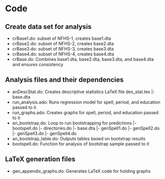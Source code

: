 # Code

## Create data set for analysis

- crBase1.do: subset of NFHS-1, creates base1.dta
- crBase2.do: subset of NFHS-2, creates base2.dta
- crBase3.do: subset of NFHS-3, creates base3.dta
- crBase4.do: subset of NFHS-4, creates base4.dta
- crBase.do: Combines base1.dta, base2.dta, base3.dta, and base4.dta and ensures consistency

## Analysis files and their dependencies

- anDescStat.do: Creates descriptive statistics LaTeX file des_stat.tex
	|- base.dta
- run_analysis.ado: Runs regression model for spell, period, and education passed to it
- run_graphs.ado: Creates graphs for spell, period, and education passed to it
- an_bootstrap.do: Loop to run bootstrapping for predictions
	|- bootspell.do
	|- directories.do
	|- base.dta
	|- genSpell1.do
	|- genSpell2.do
	|- genSpell3.do
	|- genSpell4.do
- an_bootstrap_table.do: Outputs tables based on bootstrap results
- bootspell.do: Function for analysis of bootstrap sample passed to it

## LaTeX generation files

- gen_appendix_graphs.do: Generates LaTeX code for holding graphs
